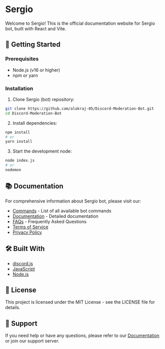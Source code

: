 # Sergio

Welcome to Sergio! This is the official documentation website for Sergio bot, built with React and Vite.

## 🚀 Getting Started

### Prerequisites

- Node.js (v16 or higher)
- npm or yarn

### Installation

1. Clone Sergio (bot) repository:

```bash
git clone https://github.com/alokraj-05/Discord-Moderation-Bot.git
cd Discord-Moderation-Bot
```

2. Install dependencies:

```bash
npm install
# or
yarn install
```

3. Start the development node:

```bash
node index.js
# or
nodemon
```

## 📚 Documentation

For comprehensive information about Sergio bot, please visit our:

- [Commands](src/pages/Commands.jsx) - List of all available bot commands
- [Documentation](src/pages/Documentation.jsx) - Detailed documentation
- [FAQs](src/components/FAQs.jsx) - Frequently Asked Questions
- [Terms of Service](src/pages/TOS.md)
- [Privacy Policy](src/pages/privacyPolicy.md)

## 🛠️ Built With

- [discord.js](https://discord.js.org/)
- [JavaScript](https://www.javascript.com/)
- [Node.js](https://nodejs.org/en)

## 📝 License

This project is licensed under the MIT License - see the LICENSE file for details.

## 🤝 Support

If you need help or have any questions, please refer to our [Documentation](src/pages/Documentation.jsx) or join our support server.
